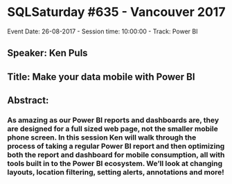 # SQLSaturday #635 - Vancouver 2017
Event Date: 26-08-2017 - Session time: 10:00:00 - Track: Power BI
## Speaker: Ken Puls
## Title: Make your data mobile with Power BI
## Abstract:
### As amazing as our Power BI reports and dashboards are, they are designed for a full sized web page, not the smaller mobile phone screen.  In this session Ken will walk through the process of taking a regular Power BI report and then optimizing both the report and dashboard for mobile consumption, all with tools built in to the Power BI ecosystem.  We’ll look at changing layouts, location filtering, setting alerts, annotations and more!
